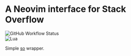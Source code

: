 # A Neovim interface for Stack Overflow

![GitHub Workflow Status](https://img.shields.io/github/workflow/status/jackMort/so.nvim/default?style=for-the-badge)    
![Lua](https://img.shields.io/badge/Made%20with%20Lua-blueviolet.svg?style=for-the-badge&logo=lua)

Simple [so](https://github.com/samtay/so) wrapper.
